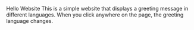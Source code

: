 Hello Website
This is a simple website that displays a greeting message in different languages. When you click anywhere on the page, the greeting language changes.
